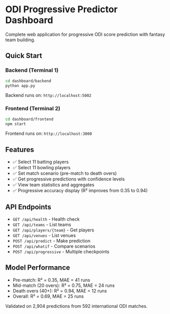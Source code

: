 # ODI Progressive Predictor Dashboard

Complete web application for progressive ODI score prediction with fantasy team building.

## Quick Start

### Backend (Terminal 1)
```bash
cd dashboard/backend
python app.py
```
Backend runs on: `http://localhost:5002`

### Frontend (Terminal 2)
```bash
cd dashboard/frontend
npm start
```
Frontend runs on: `http://localhost:3000`

## Features

- ✅ Select 11 batting players
- ✅ Select 11 bowling players  
- ✅ Set match scenario (pre-match to death overs)
- ✅ Get progressive predictions with confidence levels
- ✅ View team statistics and aggregates
- ✅ Progressive accuracy display (R² improves from 0.35 to 0.94)

## API Endpoints

- `GET /api/health` - Health check
- `GET /api/teams` - List teams
- `GET /api/players/{team}` - Get players
- `GET /api/venues` - List venues  
- `POST /api/predict` - Make prediction
- `POST /api/whatif` - Compare scenarios
- `POST /api/progressive` - Multiple checkpoints

## Model Performance

- Pre-match: R² = 0.35, MAE = 41 runs
- Mid-match (20 overs): R² = 0.75, MAE = 24 runs
- Death overs (40+): R² = 0.94, MAE = 12 runs
- Overall: R² = 0.69, MAE = 25 runs

Validated on 2,904 predictions from 592 international ODI matches.


